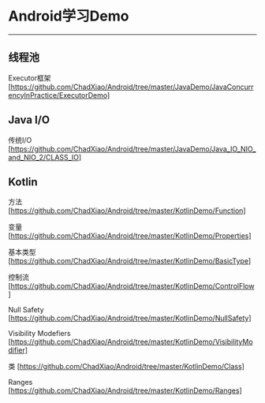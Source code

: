 # Android学习Demo

------

## 线程池 ##

Executor框架 [https://github.com/ChadXiao/Android/tree/master/JavaDemo/JavaConcurrencyInPractice/ExecutorDemo]

## Java I/O ##

传统I/O [https://github.com/ChadXiao/Android/tree/master/JavaDemo/Java_IO_NIO_and_NIO_2/CLASS_IO]

## Kotlin ##

方法 [https://github.com/ChadXiao/Android/tree/master/KotlinDemo/Function]


变量 [https://github.com/ChadXiao/Android/tree/master/KotlinDemo/Properties]


基本类型[https://github.com/ChadXiao/Android/tree/master/KotlinDemo/BasicType]


控制流[https://github.com/ChadXiao/Android/tree/master/KotlinDemo/ControlFlow]

Null Safety [https://github.com/ChadXiao/Android/tree/master/KotlinDemo/NullSafety]

Visibility Modefiers [https://github.com/ChadXiao/Android/tree/master/KotlinDemo/VisibilityModifier]

类 [https://github.com/ChadXiao/Android/tree/master/KotlinDemo/Class]

Ranges [https://github.com/ChadXiao/Android/tree/master/KotlinDemo/Ranges]

